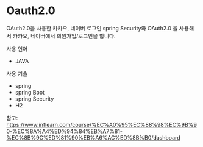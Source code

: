 # Oauth2.0
OAuth2.0을 사용한 카카오, 네이버 로그인 
spring Security와 OAuth2.0 을 사용해서 카카오, 네이버에서 회원가입/로그인을 합니다. 

사용 언어
- JAVA

사용 기술
- spring
- spring Boot
- spring Security
- H2

참고: https://www.inflearn.com/course/%EC%A0%95%EC%88%98%EC%9B%90-%EC%8A%A4%ED%94%84%EB%A7%81-%EC%8B%9C%ED%81%90%EB%A6%AC%ED%8B%B0/dashboard

